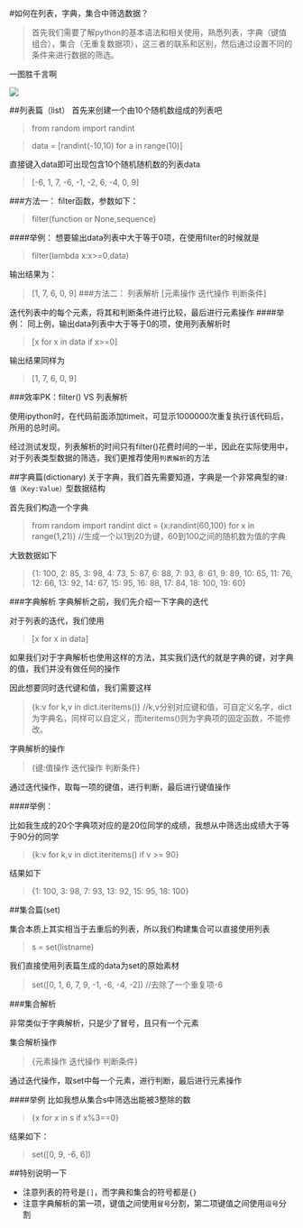 
#如何在列表，字典，集合中筛选数据？
>首先我们需要了解python的基本语法和相关使用，熟悉列表，字典（键值组合），集合（无重复数据项），这三者的联系和区别，然后通过设置不同的条件来进行数据的筛选。

一图胜千言啊

![](http://i.imgur.com/q6X8jnl.png)

##列表篇（list）
首先来创建一个由10个随机数组成的列表吧

>from  random  import  randint

>data = [randint(-10,10) for a in range(10)]

直接键入data即可出现包含10个随机随机数的列表data

>[-6, 1, 7, -6, -1, -2, 6, -4, 0, 9]

###方法一：
filter函数，参数如下：

>filter(function or None,sequence)

####举例：
想要输出data列表中大于等于0项，在使用filter的时候就是
>filter(lambda x:x>=0,data)

输出结果为：

>[1, 7, 6, 0, 9]
###方法二：
列表解析
>[元素操作 迭代操作 判断条件]

迭代列表中的每个元素，将其和判断条件进行比较，最后进行元素操作
####举例：
同上例，输出data列表中大于等于0的项，使用列表解析时
>[x for x in data if x>=0]

输出结果同样为

>[1, 7, 6, 0, 9]

###效率PK：filter() VS 列表解析 

使用ipython时，在代码前面添加timeit，可显示1000000次重复执行该代码后，所用的总时间。

经过测试发现，列表解析的时间只有filter()花费时间的一半，因此在实际使用中，对于列表类型数据的筛选，我们更推荐使用`列表解析`的方法

##字典篇(dictionary)
关于字典，我们首先需要知道，字典是一个非常典型的`键:值（Key:Value）`型数据结构

首先我们构造一个字典
>from random import randint
>dict = {x:randint(60,100) for x in range(1,21)}
//生成一个以1到20为键，60到100之间的随机数为值的字典

大致数据如下
>{1: 100, 2: 85, 3: 98, 4: 73, 5: 87, 6: 88, 7: 93, 8: 61, 9: 89, 10: 65, 11: 76, 12: 66, 13: 92, 14: 67, 15: 95, 16: 88, 17: 84, 18: 100, 19: 60}

###字典解析
字典解析之前，我们先介绍一下字典的迭代

对于列表的迭代，我们使用

>[x for x in data]

如果我们对于字典解析也使用这样的方法，其实我们迭代的就是字典的键，对字典的值，我们并没有做任何的操作

因此想要同时迭代键和值，我们需要这样

>{k:v for k,v in dict.iteritems()}  //k,v分别对应键和值，可自定义名字，dict为字典名，同样可以自定义，而iteritems()则为字典项的固定函数，不能修改。

字典解析的操作

>{键:值操作 迭代操作 判断条件}

通过迭代操作，取每一项的键值，进行判断，最后进行键值操作

####举例：

比如我生成的20个字典项对应的是20位同学的成绩，我想从中筛选出成绩大于等于90分的同学

>{k:v for k,v in dict.iteritems() if v >= 90}

结果如下

>{1: 100, 3: 98, 7: 93, 13: 92, 15: 95, 18: 100}

##集合篇(set)

集合本质上其实相当于去重后的列表，所以我们构建集合可以直接使用列表

>s = set(listname)

我们直接使用列表篇生成的data为set的原始素材

>set([0, 1, 6, 7, 9, -1, -6, -4, -2]) //去除了一个重复项-6

###集合解析

非常类似于字典解析，只是少了冒号，且只有一个元素

集合解析操作

>{元素操作 迭代操作 判断条件}

通过迭代操作，取set中每一个元素，进行判断，最后进行元素操作

####举例
比如我想从集合s中筛选出能被3整除的数

>{x for x in s if x%3==0}

结果如下：

>set([0, 9, -6, 6])


##特别说明一下
* 注意列表的符号是`[]`，而字典和集合的符号都是`{}`
* 注意字典解析的第一项，键值之间使用`冒号`分割，第二项键值之间使用`逗号`分割